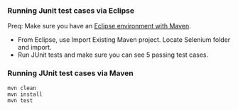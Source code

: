 ### Running Junit test cases via Eclipse

Preq: Make sure you have an [Eclipse environment with Maven](https://github.com/REU-SOS/EngineeringBasics).

* From Eclipse, use Import Existing Maven project. Locate Selenium folder and import.
* Run JUnit tests and make sure you can see 5 passing test cases.

### Running JUnit test cases via Maven

```maven
mvn clean
mvn install
mvn test
```
